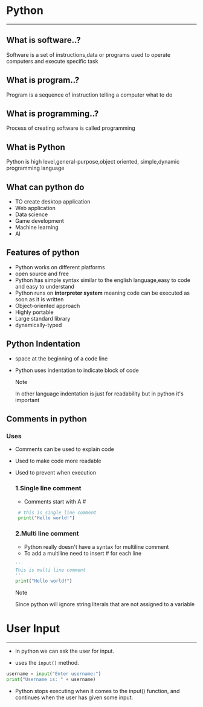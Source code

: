 # Python

---

## What is software..?
Software is a set of instructions,data or programs used to operate computers and execute specific task

## What is program..?
Program is a sequence of instruction telling a computer what to do

## What is programming..?
Process of creating software is called programming

## What is Python
Python is high level,general-purpose,object oriented, simple,dynamic programming language

## What can python do
* TO create desktop application
* Web application
* Data science
* Game development
* Machine learning
* AI

## Features of python
* Python works on different platforms
* open source and free
* Python has simple syntax similar to the english language,easy to code and easy to understand
* Python runs on **interpreter system** meaning code can be executed as soon as it is written
* Object-oriented approach
* Highly portable
* Large standard library 
* dynamically-typed

## Python Indentation
* space at the beginning of a code line 
* Python uses indentation to indicate block of code

  >[!NOTE]
  >
  > In other language indentation is just for readability but in python it's important

## Comments in python
 
### Uses
* Comments can be used to explain code
* Used to make code more readable
* Used to prevent when execution

  ### 1.Single line comment
  * Comments start with A #
  ```python
   # this is single line comment
   print("Hello world!")
  ```
  ### 2.Multi line comment
  * Python really doesn't have a syntax for multiline comment
  * To add a multiline need to insert # for each line
  ```python
  '''
  This is multi line comment
  '''
  print("Hello world!")
  ```
  
  >[!NOTE]
  >
  > Since python will ignore string literals that are not assigned to a variable
# User Input

---
* In python we can ask the user for input.

* uses the `input()` method.
```python
username = input("Enter username:")
print("Username is: " + username)
```
* Python stops executing when it comes to the input() function, and continues when the user has given some input.